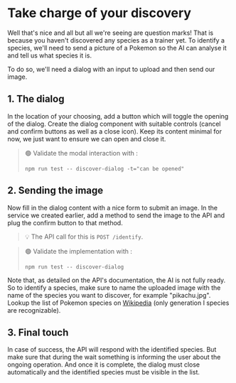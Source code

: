 # Take charge of your discovery

Well that's nice and all but all we're seeing are question marks! That is because you haven't discovered any species as
a trainer yet. To identify a species, we'll need to send a picture of a Pokemon so the AI can analyse it and tell us
what species it is.

To do so, we'll need a dialog with an input to upload and then send our image.

## 1. The dialog

In the location of your choosing, add a button which will toggle the opening of the dialog. Create the dialog component
with suitable controls (cancel and confirm buttons as well as a close icon). Keep its content minimal for now, we just
want to ensure we can open and close it.

> 🟢 Validate the modal interaction with :
> ```shell
> npm run test -- discover-dialog -t="can be opened"
> ```

## 2. Sending the image

Now fill in the dialog content with a nice form to submit an image. In the service we created earlier, add a method to send the image to the API and plug the confirm button to that method. 

> 💡 The API call for this is `POST /identify`.

> 🟢 Validate the implementation with :
> ```shell
> npm run test -- discover-dialog
> ```

Note that, as detailed on the API's documentation, the AI is not fully ready. So to identify a species, make sure to
name the uploaded image with the name of the species you want to discover, for example "pikachu.jpg". Lookup the list of
Pokemon species on [Wikipedia](https://en.wikipedia.org/wiki/List_of_generation_I_Pok%C3%A9mon) (only generation I
species are recognizable).

## 3. Final touch

In case of success, the API will respond with the identified species. But make sure that during the wait something is
informing the user about the ongoing operation. And once it is complete, the dialog must close automatically and the
identified species must be visible in the list.
